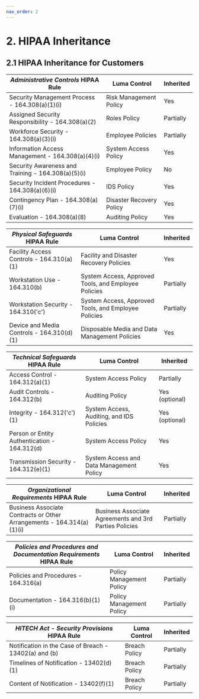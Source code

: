 ```yaml
---
nav_order: 2
---
```


# 2. HIPAA Inheritance

## 2.1 HIPAA Inheritance for Customers

| _Administrative Controls_ HIPAA Rule               | Luma Control             | Inherited |
|----------------------------------------------------|--------------------------|-----------|
| Security Management Process - 164.308(a)(1)(i)     | Risk Management Policy   | Yes       |
| Assigned Security Responsibility - 164.308(a)(2)   | Roles Policy             | Partially |
| Workforce Security - 164.308(a)(3)(i)              | Employee Policies        | Partially |
| Information Access Management - 164.308(a)(4)(i)   | System Access Policy     | Yes       |
| Security Awareness and Training - 164.308(a)(5)(i) | Employee Policy          | No        |
| Security Incident Procedures - 164.308(a)(6)(i)    | IDS Policy               | Yes       |
| Contingency Plan - 164.308(a)(7)(i)                | Disaster Recovery Policy | Yes       |
| Evaluation - 164.308(a)(8)                         | Auditing Policy          | Yes       |

| _Physical Safeguards_ HIPAA Rule          | Luma Control                                         | Inherited |
|-------------------------------------------|------------------------------------------------------|-----------|
| Facility Access Controls - 164.310(a)(1)  | Facility and Disaster Recovery Policies              | Yes       |
| Workstation Use - 164.310(b)              | System Access, Approved Tools, and Employee Policies | Partially |
| Workstation Security - 164.310('c')       | System Access, Approved Tools, and Employee Policies | Partially |
| Device and Media Controls - 164.310(d)(1) | Disposable Media and Data Management Policies        | Yes       |

| _Technical Safeguards_ HIPAA Rule            | Luma Control                              | Inherited      |
|----------------------------------------------|-------------------------------------------|----------------|
| Access Control - 164.312(a)(1)               | System Access Policy                      | Partially      |
| Audit Controls - 164.312(b)                  | Auditing Policy                           | Yes (optional) |
| Integrity - 164.312('c')(1)                  | System Access, Auditing, and IDS Policies | Yes (optional) |
| Person or Entity Authentication - 164.312(d) | System Access Policy                      | Yes            |
| Transmission Security - 164.312(e)(1)        | System Access and Data Management Policy  | Yes            |

| _Organizational Requirements_ HIPAA Rule                              | Luma Control                                           | Inherited |
|-----------------------------------------------------------------------|--------------------------------------------------------|-----------|
| Business Associate Contracts or Other Arrangements - 164.314(a)(1)(i) | Business Associate Agreements and 3rd Parties Policies | Partially |

| _Policies and Procedures and Documentation Requirements_ HIPAA Rule | Luma Control             | Inherited |
|---------------------------------------------------------------------|--------------------------|-----------|
| Policies and Procedures - 164.316(a)                                | Policy Management Policy | Partially |
| Documentation - 164.316(b)(1)(i)                                    | Policy Management Policy | Partially |

| _HITECH Act - Security Provisions_ HIPAA Rule         | Luma Control | Inherited |
|-------------------------------------------------------|---------------|-----------|
| Notification in the Case of Breach - 13402(a) and (b) | Breach Policy | Partially |
| Timelines of Notification - 13402(d)(1)               | Breach Policy | Partially |
| Content of Notification - 13402(f)(1)                 | Breach Policy | Partially |
